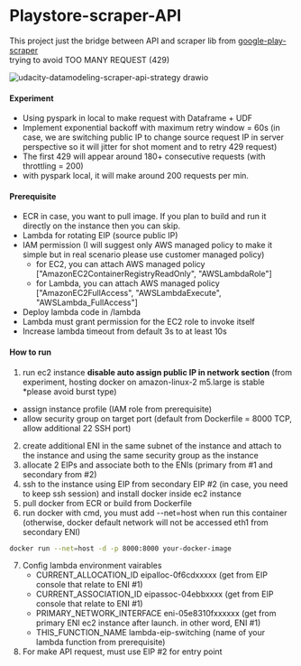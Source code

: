 # Playstore-scraper-API
This project just the bridge between API and scraper lib from [google-play-scraper](https://github.com/JoMingyu/google-play-scraper) \
trying to avoid TOO MANY REQUEST (429)

![udacity-datamodeling-scraper-api-strategy drawio](https://user-images.githubusercontent.com/45708687/209457355-caba991a-151e-4b34-883b-c46d1dd24201.png)

#### Experiment
- Using pyspark in local to make request with Dataframe + UDF
- Implement exponential backoff with maximum retry window = 60s (in case, we are switching public IP to change source request IP in server perspective so it will jitter for shot moment and to retry 429 request)
- The first 429 will appear around 180+ consecutive requests (with throttling = 200)
- with pyspark local, it will make around 200 requests per min.

#### Prerequisite
- ECR in case, you want to pull image. If you plan to build and run it directly on the instance then you can skip.
- Lambda for rotating EIP (source public IP)
- IAM permission (I will suggest only AWS managed policy to make it simple but in real scenario please use customer managed policy)
    - for EC2, you can attach AWS managed policy ["AmazonEC2ContainerRegistryReadOnly", "AWSLambdaRole"]
    - for Lambda, you can attach AWS managed policy ["AmazonEC2FullAccess", "AWSLambdaExecute", "AWSLambda_FullAccess"]
- Deploy lambda code in /lambda
- Lambda must grant permission for the EC2 role to invoke itself
- Increase lambda timeout from default 3s to at least 10s

#### How to run
1. run ec2 instance **disable auto assign public IP in network section** (from experiment, hosting docker on amazon-linux-2 m5.large is stable *please avoid burst type)
- assign instance profile (IAM role from prerequisite) 
- allow security group on target port (default from Dockerfile = 8000 TCP, allow additional 22 SSH port)
2. create additional ENI in the same subnet of the instance and attach to the instance and using the same security group as the instance
3. allocate 2 EIPs and associate both to the ENIs (primary from #1 and secondary from #2)
4. ssh to the instance using EIP from secondary EIP #2 (in case, you need to keep ssh session) and install docker inside ec2 instance
5. pull docker from ECR or build from Dockerfile
6. run docker with cmd, you must add --net=host  when run this container (otherwise, docker default network will not be accessed eth1 from secondary ENI)
```bash
docker run --net=host -d -p 8000:8000 your-docker-image
```
7. Config lambda environment vairables 
    - CURRENT_ALLOCATION_ID	eipalloc-0f6cdxxxxx (get from EIP console that relate to ENI #1)
    - CURRENT_ASSOCIATION_ID	eipassoc-04ebbxxxx (get from EIP console that relate to ENI #1)
    - PRIMARY_NETWORK_INTERFACE	eni-05e8310fxxxxxx (get from primary ENI ec2 instance after launch. in other word, ENI #1)
    - THIS_FUNCTION_NAME	lambda-eip-switching (name of your lambda function from prerequisite)
8. For make API request, must use EIP #2 for entry point
